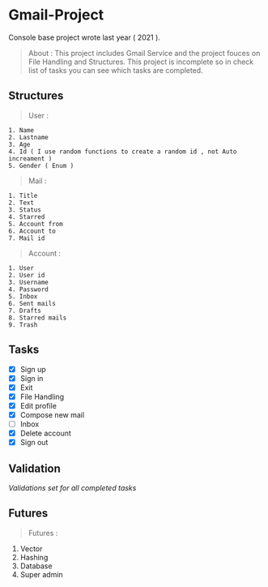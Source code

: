 # Gmail-Project
Console base project wrote last year ( 2021 ).
> About : This project includes Gmail Service and the project fouces on File Handling and Structures. This project is incomplete so in check list of tasks you can see which tasks are completed.
## Structures
> User : 
  ```
  1. Name
  2. Lastname 
  3. Age
  4. Id ( I use random functions to create a random id , not Auto increament )
  5. Gender ( Enum )
  ```
  
> Mail : 
  ```
  1. Title
  2. Text
  3. Status
  4. Starred
  5. Account from
  6. Account to
  7. Mail id
  ```
  
> Account :
  ```
  1. User
  2. User id
  3. Username
  4. Password
  5. Inbox
  6. Sent mails
  7. Drafts
  8. Starred mails
  9. Trash
  ```
  
## Tasks
  
  - [X] Sign up
  - [X] Sign in
  - [x] Exit
  - [x] File Handling
  - [x] Edit profile 
  - [x] Compose new mail
  - [ ] Inbox
  - [X] Delete account
  - [X] Sign out
  
## Validation
*Validations set for all completed tasks*
## Futures
> Futures :
  1. Vector
  2. Hashing
  3. Database
  4. Super admin

